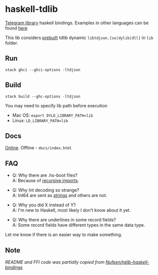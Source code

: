 # haskell-tdlib

[Telegram library](https://github.com/tdlib/td) haskell bindings. Examples in other languages can be found [here](https://github.com/tdlib/td/tree/master/example)

This lib considers [prebuilt](https://github.com/tdlib/td#building) tdlib dynamic `libtdjson.[so|dylib|dll]` in `lib` folder.

## Run

 `stack ghci --ghci-options -ltdjson`

## Build

`stack build --ghc-options -ltdjson`

You may need to specify lib path before execution
* Mac OS: `export DYLD_LIBRARY_PATH=lib`
* Linux: `LD_LIBRARY_PATH=lib`

## Docs

[Online](https://haskell-tdlib.netlify.app). Offline - `docs/index.html`

## FAQ

* Q: Why there are .hs-boot files? \
A: Because of [recursive imports](https://wiki.haskell.org/Mutually_recursive_modules). 

* Q: Why Int decoding so strange? \
A: Int64 are sent as [strings](https://github.com/tdlib/td/issues/179) and others are not.

* Q: Why you did X instead of Y? \
A: I'm new to Haskell, most likely I don’t know about it yet.

* Q: Why there are underlines in some record fields? \
A: Some record fields have different types in the same data type.

Let me know if there is an easier way to make something.

## Note

_README and FFI code was partially copied from [Nufeen/tglib-haskell-bindings](https://github.com/Nufeen/tglib-haskell-bindings)_
